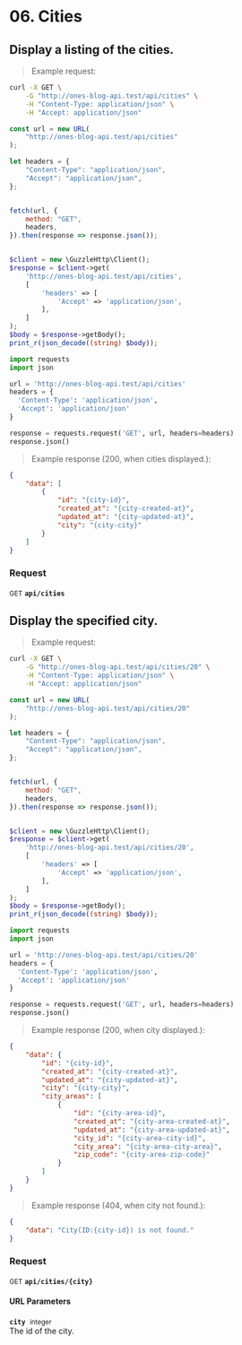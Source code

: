 # 06. Cities


## Display a listing of the cities.




> Example request:

```bash
curl -X GET \
    -G "http://ones-blog-api.test/api/cities" \
    -H "Content-Type: application/json" \
    -H "Accept: application/json"
```

```javascript
const url = new URL(
    "http://ones-blog-api.test/api/cities"
);

let headers = {
    "Content-Type": "application/json",
    "Accept": "application/json",
};


fetch(url, {
    method: "GET",
    headers,
}).then(response => response.json());
```

```php

$client = new \GuzzleHttp\Client();
$response = $client->get(
    'http://ones-blog-api.test/api/cities',
    [
        'headers' => [
            'Accept' => 'application/json',
        ],
    ]
);
$body = $response->getBody();
print_r(json_decode((string) $body));
```

```python
import requests
import json

url = 'http://ones-blog-api.test/api/cities'
headers = {
  'Content-Type': 'application/json',
  'Accept': 'application/json'
}

response = requests.request('GET', url, headers=headers)
response.json()
```


> Example response (200, when cities displayed.):

```json
{
    "data": [
        {
            "id": "{city-id}",
            "created_at": "{city-created-at}",
            "updated_at": "{city-updated-at}",
            "city": "{city-city}"
        }
    ]
}
```
<div id="execution-results-GETapi-cities" hidden>
    <blockquote>Received response<span id="execution-response-status-GETapi-cities"></span>:</blockquote>
    <pre class="json"><code id="execution-response-content-GETapi-cities"></code></pre>
</div>
<div id="execution-error-GETapi-cities" hidden>
    <blockquote>Request failed with error:</blockquote>
    <pre><code id="execution-error-message-GETapi-cities"></code></pre>
</div>
<form id="form-GETapi-cities" data-method="GET" data-path="api/cities" data-authed="0" data-hasfiles="0" data-headers='{"Content-Type":"application\/json","Accept":"application\/json"}' onsubmit="event.preventDefault(); executeTryOut('GETapi-cities', this);">
<h3>
    Request&nbsp;&nbsp;&nbsp;
    </h3>
<p>
<small class="badge badge-green">GET</small>
 <b><code>api/cities</code></b>
</p>
</form>


## Display the specified city.




> Example request:

```bash
curl -X GET \
    -G "http://ones-blog-api.test/api/cities/20" \
    -H "Content-Type: application/json" \
    -H "Accept: application/json"
```

```javascript
const url = new URL(
    "http://ones-blog-api.test/api/cities/20"
);

let headers = {
    "Content-Type": "application/json",
    "Accept": "application/json",
};


fetch(url, {
    method: "GET",
    headers,
}).then(response => response.json());
```

```php

$client = new \GuzzleHttp\Client();
$response = $client->get(
    'http://ones-blog-api.test/api/cities/20',
    [
        'headers' => [
            'Accept' => 'application/json',
        ],
    ]
);
$body = $response->getBody();
print_r(json_decode((string) $body));
```

```python
import requests
import json

url = 'http://ones-blog-api.test/api/cities/20'
headers = {
  'Content-Type': 'application/json',
  'Accept': 'application/json'
}

response = requests.request('GET', url, headers=headers)
response.json()
```


> Example response (200, when city displayed.):

```json
{
    "data": {
        "id": "{city-id}",
        "created_at": "{city-created-at}",
        "updated_at": "{city-updated-at}",
        "city": "{city-city}",
        "city_areas": [
            {
                "id": "{city-area-id}",
                "created_at": "{city-area-created-at}",
                "updated_at": "{city-area-updated-at}",
                "city_id": "{city-area-city-id}",
                "city_area": "{city-area-city-area}",
                "zip_code": "{city-area-zip-code}"
            }
        ]
    }
}
```
> Example response (404, when city not found.):

```json
{
    "data": "City(ID:{city-id}) is not found."
}
```
<div id="execution-results-GETapi-cities--city-" hidden>
    <blockquote>Received response<span id="execution-response-status-GETapi-cities--city-"></span>:</blockquote>
    <pre class="json"><code id="execution-response-content-GETapi-cities--city-"></code></pre>
</div>
<div id="execution-error-GETapi-cities--city-" hidden>
    <blockquote>Request failed with error:</blockquote>
    <pre><code id="execution-error-message-GETapi-cities--city-"></code></pre>
</div>
<form id="form-GETapi-cities--city-" data-method="GET" data-path="api/cities/{city}" data-authed="0" data-hasfiles="0" data-headers='{"Content-Type":"application\/json","Accept":"application\/json"}' onsubmit="event.preventDefault(); executeTryOut('GETapi-cities--city-', this);">
<h3>
    Request&nbsp;&nbsp;&nbsp;
    </h3>
<p>
<small class="badge badge-green">GET</small>
 <b><code>api/cities/{city}</code></b>
</p>
<h4 class="fancy-heading-panel"><b>URL Parameters</b></h4>
<p>
<b><code>city</code></b>&nbsp;&nbsp;<small>integer</small>  &nbsp;
<input type="number" name="city" data-endpoint="GETapi-cities--city-" data-component="url" required  hidden>
<br>
The id of the city.
</p>
</form>



